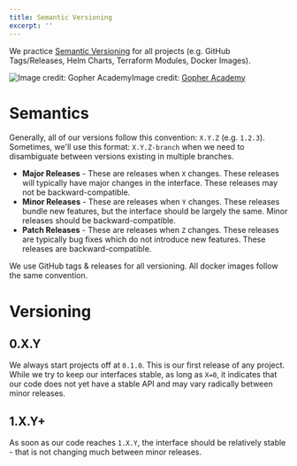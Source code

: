 ```yaml
---
title: Semantic Versioning
excerpt: ''
---
```


We practice [Semantic Versioning](https://semver.org/) for all projects (e.g. GitHub Tags/Releases, Helm Charts, Terraform Modules, Docker Images).

![Image credit: [Gopher Academy](https://blog.gopheracademy.com/advent-2015/semver/)](/images/aa35c54-semver.png)Image credit: [Gopher Academy](https://blog.gopheracademy.com/advent-2015/semver/)

# Semantics

Generally, all of our versions follow this convention: `X.Y.Z` (e.g. `1.2.3`). Sometimes, we'll use this format: `X.Y.Z-branch` when we need to disambiguate between versions existing in multiple branches.

- **Major Releases** - These are releases when `X` changes. These releases will typically have major changes in the interface. These releases may not be backward-compatible.
- **Minor Releases** - These are releases when `Y` changes. These releases bundle new features, but the interface should be largely the same. Minor releases should be backward-compatible.
- **Patch Releases** - These are releases when `Z` changes. These releases are typically bug fixes which do not introduce new features. These releases are backward-compatible.

We use GitHub tags & releases for all versioning. All docker images follow the same convention.

# Versioning

## 0.X.Y

We always start projects off at `0.1.0`. This is our first release of any project. While we try to keep our interfaces stable, as long as `X=0`, it indicates that our code does not yet have a stable API and may vary radically between minor releases.

## 1.X.Y+

As soon as our code reaches `1.X.Y`, the interface should be relatively stable - that is not changing much between minor releases.
